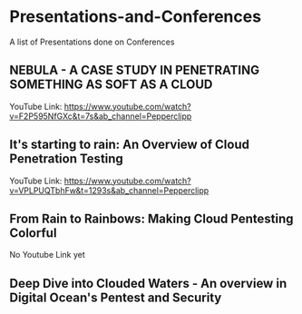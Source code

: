 # Presentations-and-Conferences
A list of Presentations done on Conferences

## NEBULA - A CASE STUDY IN PENETRATING SOMETHING AS SOFT AS A CLOUD
YouTube Link: https://www.youtube.com/watch?v=F2P595NfGXc&t=7s&ab_channel=Pepperclipp

## It's starting to rain: An Overview of Cloud Penetration Testing
YouTube Link: https://www.youtube.com/watch?v=VPLPUQTbhFw&t=1293s&ab_channel=Pepperclipp

## From Rain to Rainbows: Making Cloud Pentesting Colorful
No Youtube Link yet

## Deep Dive into Clouded Waters - An overview in Digital Ocean's Pentest and Security
